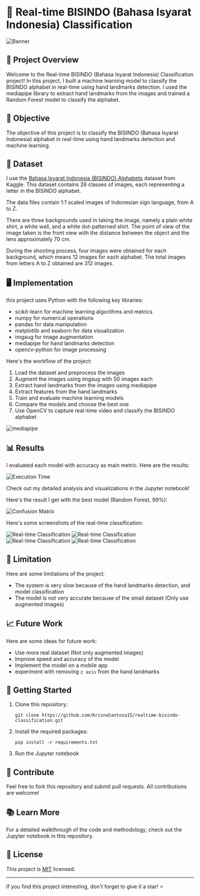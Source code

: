 # 🤞 Real-time BISINDO (Bahasa Isyarat Indonesia) Classification

![Banner](images/i.png)

## 🌟 Project Overview

Welcome to the Real-time BISINDO (Bahasa Isyarat Indonesia) Classification project! In this project, I built a machine learning model to classify the BISINDO alphabet in real-time using hand landmarks detection. I used the mediapipe library to extract hand landmarks from the images and trained a Random Forest model to classify the alphabet.

## 🎯 Objective

The objective of this project is to classify the BISINDO (Bahasa Isyarat Indonesia) alphabet in real-time using hand landmarks detection and machine learning.

## 🧪 Dataset

I use the [Bahasa Isyarat Indonesia (BISINDO) Alphabets](https://www.kaggle.com/datasets/achmadnoer/alfabet-bisindo) dataset from Kaggle. This dataset contains 26 classes of images, each representing a letter in the BISINDO alphabet.

The data files contain 1:1 scaled images of Indonesian sign language, from A to Z.

There are three backgrounds used in taking the image, namely a plain white shirt, a white wall, and a white dot-patterned shirt. The point of view of the image taken is the front view with the distance between the object and the lens approximately 70 cm.

During the shooting process, four images were obtained for each background, which means 12 images for each alphabet. The total images from letters A to Z obtained are 312 images.


## 🖥️ Implementation

this project uses Python with the following key libraries:

- scikit-learn for machine learning algorithms and metrics
- numpy for numerical operations
- pandas for data manipulation
- matplotlib and seaborn for data visualization
- imgaug for image augmentation
- mediapipe for hand landmarks detection
- opencv-python for image processing

Here's the workflow of the project:
1. Load the dataset and preprocess the images
2. Augment the images using imgaug with 50 images each
3. Extract hand landmarks from the images using mediapipe
4. Extract features from the hand landmarks
5. Train and evaluate machine learning models
6. Compare the models and choose the best one
7. Use OpenCV to capture real-time video and classify the BISINDO alphabet

![mediapipe](images/hand-landmarks.png)

## 📊 Results

I evaluated each model with accuracy as main metric. Here are the results:

![Execution Time](images/comparison.png)

Check out my detailed analysis and visualizations in the Jupyter notebook!

Here's the result I get with the best model (Random Forest, 99%):

![Confusion Matrix](images/cf.png)

Here's some screenshots of the real-time classification:

![Real-time Classification](images/s.png)
![Real-time Classification](images/a.png)
![Real-time Classification](images/p.png)
![Real-time Classification](images/i.png)

## 🛑 Limitation

Here are some limitations of the project:
- The system is very slow because of the hand landmarks detection, and model classification
- The model is not very accurate because of the small dataset (Only use augmented images)

## 📈 Future Work

Here are some ideas for future work:
- Use more real dataset (Not only augmented images)
- Improve speed and accuracy of the model
- Implement the model on a mobile app
- experiment with removing `z axis` from the hand landmarks

## 🚀 Getting Started

1. Clone this repository:
   ```
   git clone https://github.com/KrisnaSantosa15/realtime-bisindo-classification.git
   ```

2. Install the required packages:
   ```
   pip install -r requirements.txt
   ```

3. Run the Jupyter notebook

## 🤝 Contribute

Feel free to fork this repository and submit pull requests. All contributions are welcome!

## 📚 Learn More

For a detailed walkthrough of the code and methodology, check out the Jupyter notebook in this repository.

## 📄 License

This project is [MIT](LICENSE) licensed.

---

If you find this project interesting, don't forget to give it a star! ⭐